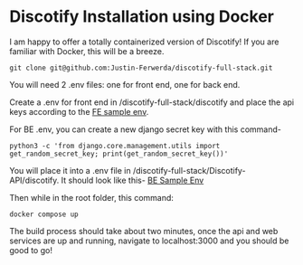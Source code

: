 # Discotify Installation using Docker

I am happy to offer a totally containerized version of Discotify! If you are familiar with Docker, this will be a breeze.

```git clone git@github.com:Justin-Ferwerda/discotify-full-stack.git```

You will need 2 .env files: one for front end, one for back end.

Create a .env for front end in /discotify-full-stack/discotify and place the api keys according to the [FE sample env](/Discotify/public/images/sampleEnv.png).

For BE .env, you can create a new django secret key with this command-

```python3 -c 'from django.core.management.utils import get_random_secret_key; print(get_random_secret_key())'```

You will place it into a .env file in /discotify-full-stack/Discotify-API/discotify. It should look like this- [BE Sample Env](/Discotify/public/images/BESampleEnv.png)

Then while in the root folder, this command:

```docker compose up```

The build process should take about two minutes, once the api and web services are up and running, navigate to localhost:3000 and you should be good to go!
